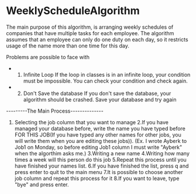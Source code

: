 # WeeklyScheduleAlgorithm
The main purpose of this algorithm, is arranging weekly schedules of companies that have multiple tasks for each employee.  The algorithm assumes that an employee can only
do one duty on each day, so it restricts usage of the name more than one time for this day.

Problems are possible to face with
* 1. Infinite Loop
If the loop in classes is in an infinite loop, your condition must be impossible. You can check your condition and check again.
* 2. Don't Save the database
If you don't save the database, your algorithm should be crashed. Save your database and try again

---------The Main Process--------------
1. Selecting the job column that you want to manage
2.If you have managed your database before, write the name you have typed before FOR THIS JOB(If you have typed any other names for other jobs, you will write them when you are editing these jobs)). (Ex. I wrote Ayberk to Job1 on Monday, so before editing Job1 column I must write "Ayberk" when the algorthim asks me.)
3.Writing a new name 
4.Writing how many times a week will this person do this job 
5.Repeat this process until you have finished your names list.
6.If you have finished the list, press q and press enter to quit to the main menu
7.It is possible to choose another job column and repeat this process for it
8.If you want to leave, type "bye" and press enter.
